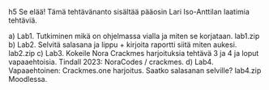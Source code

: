 h5 Se elää!
Tämä tehtävänanto sisältää pääosin Lari Iso-Anttilan laatimia tehtäviä.

a) Lab1. Tutkiminen mikä on ohjelmassa vialla ja miten se korjataan. lab1.zip
b) Lab2. Selvitä salasana ja lippu + kirjoita raportti siitä miten aukesi. lab2.zip
c) Lab3. Kokeile Nora Crackmes harjoituksia tehtävä 3 ja 4 ja loput vapaaehtoisia. Tindall 2023: NoraCodes / crackmes.
d) Lab4. Vapaaehtoinen: Crackmes.one harjoitus. Saatko salasanan selville? lab4.zip Moodlessa.
